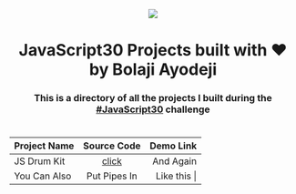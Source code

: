﻿<div align="center">

![](https://javascript30.com/images/JS3-social-share.png)

# JavaScript30 Projects built with :heart: by Bolaji Ayodeji

### This is a directory of all the projects I built during the [#JavaScript30](https://javascript30.com) challenge

#

| Project Name |                                                 Source Code                                                  |    Demo Link |
| :----------- | :----------------------------------------------------------------------------------------------------------: | -----------: |
| JS Drum Kit  | [click](https://github.com/BolajiAyodeji/JavaScript30-Projects/tree/master/01%20-%20JavaScript%20Drum%20Kit) |    And Again |
| You Can Also |                                                 Put Pipes In                                                 | Like this \| |

</div>
